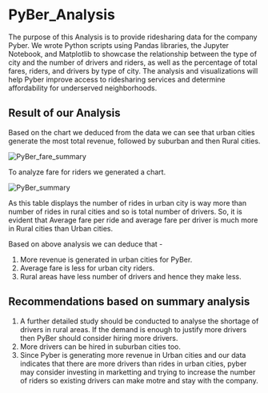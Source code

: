 # PyBer_Analysis

The purpose of this Analysis is to provide ridesharing data for the company Pyber. We wrote Python scripts using Pandas libraries, the Jupyter Notebook, and Matplotlib to showcase the relationship between the type of city and the number of drivers and riders, as well as the percentage of total fares, riders, and drivers by type of city. The analysis and visualizations will help Pyber improve access to ridesharing services and determine affordability for underserved neighborhoods.

## Result of our Analysis

Based on the chart we deduced from the data we can see that urban cities generate the most total revenue, followed by suburban and then Rural cities.

![PyBer_fare_summary](https://user-images.githubusercontent.com/112904905/198326524-04f5c3f8-773a-46d2-bc89-2d9d4509f792.png)

To analyze fare for riders we generated a chart.

![PyBer_summary](https://user-images.githubusercontent.com/112904905/198328737-1039f7b7-c8c1-4980-b01e-d331196b458a.png)

As this table displays the number of rides in urban city is way more than number of rides in rural cities and so is total number of drivers. So, it is evident that Average fare per ride and average fare per driver is much more in Rural cities than Urban cities.

Based on above analysis we can deduce that -

1) More revenue is generated in urban cities for PyBer.
2) Average fare is less for urban city riders.
3) Rural areas have less number of drivers and hence they make less.

## Recommendations based on summary analysis

1) A further detailed study should be conducted to analyse the shortage of drivers in rural areas. If the demand is enough to justify more drivers then PyBer should consider hiring more drivers.
2) More drivers can be hired in suburban cities too. 
3) Since Pyber is generating more revenue in Urban cities and our data indicates that there are more drivers than rides in urban cities, pyber may consider investing in marketting and trying to increase the number of riders so existing drivers can make motre and stay with the company.
